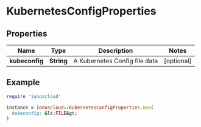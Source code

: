 # KubernetesConfigProperties

## Properties

| Name | Type | Description | Notes |
| ---- | ---- | ----------- | ----- |
| **kubeconfig** | **String** | A Kubernetes Config file data | [optional] |

## Example

```ruby
require 'ionoscloud'

instance = Ionoscloud::KubernetesConfigProperties.new(
  kubeconfig: &lt;FILE&gt;
)
```

